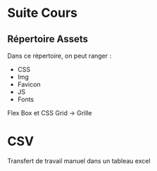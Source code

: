# Suite Cours #

## Répertoire Assets ##

Dans ce répertoire, on peut ranger : 

* CSS
* Img 
* Favicon 
* JS 
* Fonts 

Flex Box et CSS Grid -> Grille 

# CSV #

Transfert de travail manuel dans un tableau excel